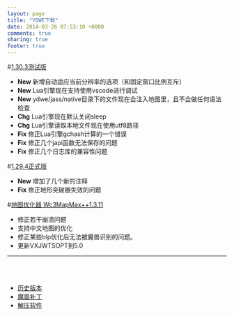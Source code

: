```yaml
---
layout: page
title: "YDWE下载"
date: 2014-03-26 07:53:18 +0000
comments: true
sharing: true
footer: true
---
```


#[1.30.3测试版](http://pan.baidu.com/s/1jIqGmea)

* **New** 新增自动适应当前分辨率的选项（和固定窗口比例互斥）
* **New** Lua引擎现在支持使用vscode进行调试
* **New** ydwe/jass/native目录下的文件现在会注入地图里，且不会做任何语法检查
* **Chg** Lua引擎现在默认关闭sleep
* **Chg** Lua引擎读取本地文件现在使用utf8路径
* **Fix** 修正Lua引擎gchash计算的一个错误
* **Fix** 修正几个japi函数无法保存的问题
* **Fix** 修正几个日志库的兼容性问题

#[1.29.4正式版](http://pan.baidu.com/s/1gdULikN)

* **New** 增加了几个新的注释
* **Fix** 修正地形突破器失效的问题

#[地图优化器 Wc3MapMax++1.3.11](http://pan.baidu.com/s/1slstEfr)

* 修正若干崩溃问题
* 支持中文地图的优化
* 修正某些blp优化后无法被魔兽识别的问题。
* 更新VXJWTSOPT到5.0

---

<br><br>

* [历史版本](http://pan.baidu.com/share/link?shareid=401650&uk=3389291567)
* [魔兽补丁](http://pan.baidu.com/share/link?shareid=401621&uk=3389291567)
* [解压软件](http://sparanoid.com/lab/7z/)
